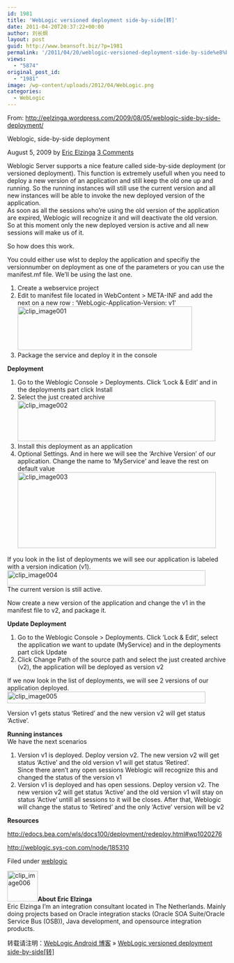 ```yaml
---
id: 1981
title: 'WebLogic versioned deployment side-by-side[转]'
date: 2011-04-20T20:37:22+00:00
author: 刘长炯
layout: post
guid: http://www.beansoft.biz/?p=1981
permalink: '/2011/04/20/weblogic-versioned-deployment-side-by-side%e8%bd%ac/'
views:
  - "5874"
original_post_id:
  - "1981"
image: /wp-content/uploads/2012/04/WebLogic.png
categories:
  - WebLogic
---
```

From: <http://eelzinga.wordpress.com/2009/08/05/weblogic-side-by-side-deployment/>

Weblogic, side-by-side deployment

August 5, 2009 by [Eric Elzinga](http://eelzinga.wordpress.com/author/eelzinga/) [3 Comments](http://eelzinga.wordpress.com/2009/08/05/weblogic-side-by-side-deployment/#respond)

Weblogic Server supports a nice feature called side-by-side deployment (or versioned deployment). This function is extremely usefull when you need to deploy a new version of an application and still keep the old one up and running. So the running instances will still use the current version and all new instances will be able to invoke the new deployed version of the application.   
As soon as all the sessions who’re using the old version of the application are expired, Weblogic will recognize it and will deactivate the old version. So at this moment only the new deployed version is active and all new sessions will make us of it.

So how does this work.

You could either use wlst to deploy the application and specifiy the versionnumber on deployment as one of the parameters or you can use the manifest.mf file. We’ll be using the last one.

  1. Create a webservice project 
  2. Edit to manifest file located in WebContent > META-INF and add the next on a new row : ‘WebLogic-Application-Version: v1′   
     <img title="clip_image001" style="display:inline;border-width:0;" height="100" alt="clip_image001" src="http://www.beansoft.biz/wp-content/uploads/2011/04/clip_image001.png" width="400" border="0" />
  3. Package the service and deploy it in the console 

**Deployment**

  1. Go to the Weblogic Console > Deployments. Click ‘Lock & Edit’ and in the deployments part click Install 
  2. Select the just created archive   
     <img title="clip_image002" style="display:inline;border-width:0;" height="93" alt="clip_image002" src="http://www.beansoft.biz/wp-content/uploads/2011/04/clip_image002.png" width="454" border="0" />
  3. Install this deployment as an application 
  4. Optional Settings. And in here we will see the ‘Archive Version’ of our application. Change the name to ‘MyService’ and leave the rest on default value   
     <img title="clip_image003" style="display:inline;border-width:0;" height="174" alt="clip_image003" src="http://www.beansoft.biz/wp-content/uploads/2011/04/clip_image003.png" width="455" border="0" />

If you look in the list of deployments we will see our application is labeled with a version indication (v1).   
     <img title="clip_image004" style="display:inline;border-width:0;" height="35" alt="clip_image004" src="http://www.beansoft.biz/wp-content/uploads/2011/04/clip_image004.png" width="455" border="0" />  
The current version is still active.

Now create a new version of the application and change the v1 in the manifest file to v2, and package it.

**Update Deployment**

  1. Go to the Weblogic Console > Deployments. Click ‘Lock & Edit’, select the application we want to update (MyService) and in the deployments part click Update 
  2. Click Change Path of the source path and select the just created archive (v2), the application will be deployed as version v2 

If we now look in the list of deployments, we will see 2 versions of our application deployed.   
<img title="clip_image005" style="display:inline;border-width:0;" height="27" alt="clip_image005" src="http://www.beansoft.biz/wp-content/uploads/2011/04/clip_image005.png" width="455" border="0" />

Version v1 gets status ‘Retired’ and the new version v2 will get status ‘Active’.

**Running instances**   
We have the next scenarios

  1. Version v1 is deployed. Deploy version v2. The new version v2 will get status ‘Active’ and the old version v1 will get status ‘Retired’.   
    Since there aren’t any open sessions Weblogic will recognize this and changed the status of the version v1 
  2. Version v1 is deployed and has open sessions. Deploy version v2. The new version v2 will get status ‘Active’ and the old version v1 will stay on status ‘Active’ untill all sessions to it will be closes. After that, Weblogic will change the status to ‘Retired’ and the only ‘Active’ version will be v2 

**Resources**

http://edocs.bea.com/wls/docs100/deployment/redeploy.html#wp1020276

http://weblogic.sys-con.com/node/185310

Filed under [weblogic](http://en.wordpress.com/tag/weblogic/)

<img title="clip_image006" style="display:inline;border-width:0;" height="70" alt="clip_image006" src="http://www.beansoft.biz/wp-content/uploads/2011/04/clip_image006.png" width="70" border="0" />**About Eric Elzinga**   
Eric Elzinga I&#8217;m an integration consultant located in The Netherlands. Mainly doing projects based on Oracle integration stacks (Oracle SOA Suite/Oracle Service Bus (OSB)), Java development, and opensource integration products.

转载请注明：[WebLogic Android 博客](http://www.beansoft.biz) &raquo; [WebLogic versioned deployment side-by-side[转]](http://www.beansoft.biz/2011/04/20/weblogic-versioned-deployment-side-by-side%e8%bd%ac/)